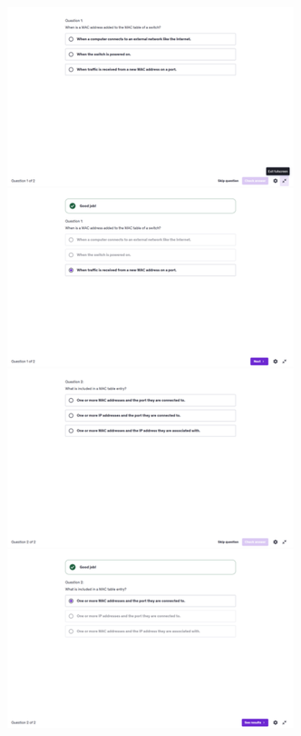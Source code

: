 ![alt text](image-34.png)
![alt text](image-35.png)
![alt text](image-36.png)
![alt text](image-37.png)
